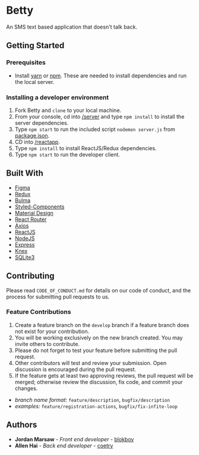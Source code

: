 # Betty

An SMS text based application that doesn't talk back.

## Getting Started

### Prerequisites

- Install [yarn](https://yarnpkg.com/en/docs/install#windows-stable) or [npm](https://www.npmjs.com/get-npm). These are needed to install dependencies and run the local server.

### Installing a developer environment

1. Fork Betty and `clone` to your local machine.
2. From your console, cd into [/server](/server) and type `npm install` to install the server dependencies.
3. Type `npm start` to run the included script `nodemon server.js` from [package.json](package.json).
4. CD into [/reactapp](/reactapp).
5. Type `npm install` to install ReactJS/Redux dependencies.
6. Type `npm start` to run the developer client.

## Built With

* [Figma](https://www.figma.com/)
* [Redux](https://redux.js.org/)
* [Bulma](https://bulma.io/documentation/)
* [Styled-Components](https://www.styled-components.com/)
* [Material Design](https://material.io/design/)
* [React Router](https://reacttraining.com/react-router/core/guides/philosophy)
* [Axios](https://www.npmjs.com/package/axios)
* [ReactJS](https://reactjs.org/)
* [NodeJS](https://nodejs.org/en/)
* [Express](https://expressjs.com/)
* [Knex](https://knexjs.org/)
* [SQLite3](https://www.sqlite.org/index.html)

## Contributing

Please read `CODE_OF_CONDUCT.md` for details on our code of conduct, and the process for submitting pull requests to us.

### Feature Contributions

1. Create a feature branch on the ```develop``` branch if a feature branch does not exist for your contribution.
2. You will be working exclusively on the new branch created. You may invite others to contribute.
3. Please do not forget to test your feature before submitting the pull request.
4. Other contributors will test and review your submission. Open discussion is encouraged during the pull request.
5. If the feature gets at least two approving reviews, the pull request will be merged; otherwise review the discussion, fix code, and commit your changes.

- _branch name format:_
`feature/description`, `bugfix/description`
- _examples:_
`feature/registration-actions`, `bugfix/fix-infite-loop`

## Authors
* **Jordan Marsaw** - *Front end developer* - [blokboy](https://github.com/blokboy)
* **Allen Hai** - *Back end developer* - [coetry](https://github.com/coetry)
